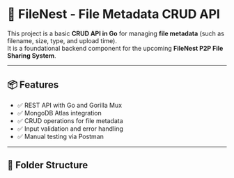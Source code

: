 # 📂 FileNest - File Metadata CRUD API

This project is a basic **CRUD API in Go** for managing **file metadata** (such as filename, size, type, and upload time).  
It is a foundational backend component for the upcoming **FileNest P2P File Sharing System**.

---

## 📦 Features

- ✅ REST API with Go and Gorilla Mux
- ✅ MongoDB Atlas integration
- ✅ CRUD operations for file metadata
- ✅ Input validation and error handling
- ✅ Manual testing via Postman

---

## 📁 Folder Structure


